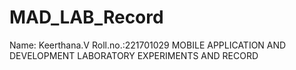 # MAD_LAB_Record
Name: Keerthana.V Roll.no.:221701029                                                                                                                                                    MOBILE APPLICATION AND DEVELOPMENT LABORATORY EXPERIMENTS AND RECORD
